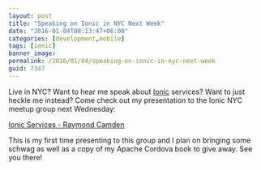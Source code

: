 ```yaml
---
layout: post
title: "Speaking on Ionic in NYC Next Week"
date: "2016-01-04T08:13:47+06:00"
categories: [development,mobile]
tags: [ionic]
banner_image: 
permalink: /2016/01/04/speaking-on-ionic-in-nyc-next-week
guid: 7347
---
```


Live in NYC? Want to hear me speak about <a href="http:///www.ionicframework.com">Ionic</a> services? Want to just heckle me instead? Come check out my presentation to the Ionic NYC meetup group next Wednesday: 

<a href="http://www.meetup.com/Ionic-NYC-Meetup/events/227161281/">Ionic Services - Raymond Camden</a>

This is my first time presenting to this group and I plan on bringing some schwag as well as a copy of my Apache Cordova book to give away. See you there!